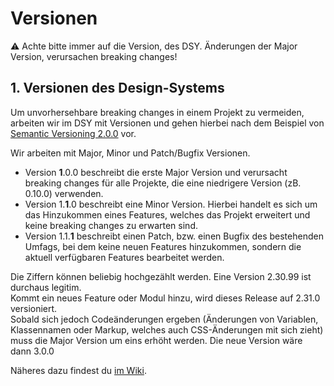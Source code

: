 # Versionen

⚠ Achte bitte immer auf die Version, des DSY. Änderungen der Major Version, verursachen breaking changes!

## 1. Versionen des Design-Systems

Um unvorhersehbare breaking changes in einem Projekt zu vermeiden, arbeiten wir im DSY mit Versionen und gehen hierbei nach dem Beispiel von [Semantic Versioning 2.0.0](https://semver.org/) vor.  

Wir arbeiten mit Major, Minor und Patch/Bugfix Versionen.

- Version __1__.0.0 beschreibt die erste Major Version und verursacht breaking changes für alle Projekte, die eine niedrigere Version (zB. 0.10.0) verwenden.
- Version 1.__1__.0 beschreibt eine Minor Version. Hierbei handelt es sich um das Hinzukommen eines Features, welches das Projekt erweitert und keine breaking changes zu erwarten sind.
- Version 1.1.__1__ beschreibt einen Patch, bzw. einen Bugfix des bestehenden Umfags, bei dem keine neuen Features hinzukommen, sondern die aktuell verfügbaren Features bearbeitet werden.

Die Ziffern können beliebig hochgezählt werden. Eine Version 2.30.99 ist durchaus legitim.  
Kommt ein neues Feature oder Modul hinzu, wird dieses Release auf 2.31.0 versioniert.  
Sobald sich jedoch Codeänderungen ergeben (Änderungen von Variablen, Klassennamen oder Markup, welches auch CSS-Änderungen mit sich zieht) muss die Major Version um eins erhöht werden. Die neue Version wäre dann 3.0.0

Näheres dazu findest du [im Wiki](https://wiki.chefkoch.de/pages/viewpage.action?pageId=65737468). 

